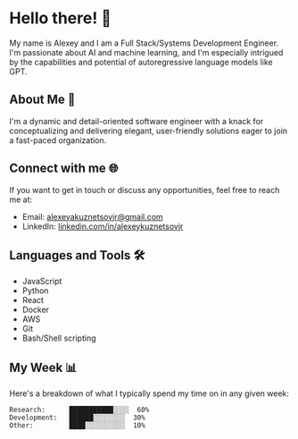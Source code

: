 # Hello there! 👋

My name is Alexey and I am a Full Stack/Systems Development Engineer. I'm passionate about AI and machine learning, and I'm especially intrigued by the capabilities and potential of autoregressive language models like GPT.

## About Me 🚀

I'm a dynamic and detail-oriented software engineer with a knack for conceptualizing and delivering elegant, user-friendly solutions eager to join a fast-paced organization.

## Connect with me 🌐

If you want to get in touch or discuss any opportunities, feel free to reach me at:
- Email: [alexeyakuznetsovjr@gmail.com](mailto:alexeyakuznetsovjr@gmail.com)
- LinkedIn: [linkedin.com/in/alexeykuznetsovjr](https://www.linkedin.com/in/alexeykuznetsovjr/)


## Languages and Tools 🛠️

* JavaScript
* Python
* React
* Docker
* AWS
* Git
* Bash/Shell scripting

## My Week 📊

Here's a breakdown of what I typically spend my time on in any given week:

```text
Research:      ███████████░░░░  60%
Development:   ██████░░░░░░░░  30%
Other:         ████░░░░░░░░░░  10%
